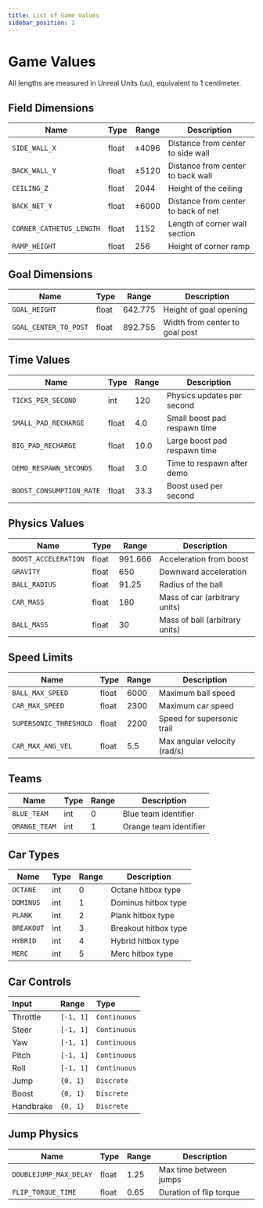 ```yaml
---
title: List of Game Values
sidebar_position: 2
---
```


# Game Values

All lengths are measured in Unreal Units (uu), equivalent to 1 centimeter.

## Field Dimensions
| Name | Type | Range | Description |
|------|------|-------|-------------|
| `SIDE_WALL_X` | float | ±4096 | Distance from center to side wall |
| `BACK_WALL_Y` | float | ±5120 | Distance from center to back wall |
| `CEILING_Z` | float | 2044 | Height of the ceiling |
| `BACK_NET_Y` | float | ±6000 | Distance from center to back of net |
| `CORNER_CATHETUS_LENGTH` | float | 1152 | Length of corner wall section |
| `RAMP_HEIGHT` | float | 256 | Height of corner ramp |

## Goal Dimensions
| Name | Type | Range | Description |
|------|------|-------|-------------|
| `GOAL_HEIGHT` | float | 642.775 | Height of goal opening |
| `GOAL_CENTER_TO_POST` | float | 892.755 | Width from center to goal post |

## Time Values
| Name | Type | Range | Description |
|------|------|-------|-------------|
| `TICKS_PER_SECOND` | int | 120 | Physics updates per second |
| `SMALL_PAD_RECHARGE` | float | 4.0 | Small boost pad respawn time |
| `BIG_PAD_RECHARGE` | float | 10.0 | Large boost pad respawn time |
| `DEMO_RESPAWN_SECONDS` | float | 3.0 | Time to respawn after demo |
| `BOOST_CONSUMPTION_RATE` | float | 33.3 | Boost used per second |

## Physics Values
| Name | Type | Range | Description |
|------|------|-------|-------------|
| `BOOST_ACCELERATION` | float | 991.666 | Acceleration from boost |
| `GRAVITY` | float | 650 | Downward acceleration |
| `BALL_RADIUS` | float | 91.25 | Radius of the ball |
| `CAR_MASS` | float | 180 | Mass of car (arbitrary units) |
| `BALL_MASS` | float | 30 | Mass of ball (arbitrary units) |

## Speed Limits
| Name | Type | Range | Description |
|------|------|-------|-------------|
| `BALL_MAX_SPEED` | float | 6000 | Maximum ball speed |
| `CAR_MAX_SPEED` | float | 2300 | Maximum car speed |
| `SUPERSONIC_THRESHOLD` | float | 2200 | Speed for supersonic trail |
| `CAR_MAX_ANG_VEL` | float | 5.5 | Max angular velocity (rad/s) |

## Teams
| Name | Type | Range | Description |
|------|------|-------|-------------|
| `BLUE_TEAM` | int | 0 | Blue team identifier |
| `ORANGE_TEAM` | int | 1 | Orange team identifier |

## Car Types
| Name | Type | Range | Description |
|------|------|-------|-------------|
| `OCTANE` | int | 0 | Octane hitbox type |
| `DOMINUS` | int | 1 | Dominus hitbox type |
| `PLANK` | int | 2 | Plank hitbox type |
| `BREAKOUT` | int | 3 | Breakout hitbox type |
| `HYBRID` | int | 4 | Hybrid hitbox type |
| `MERC` | int | 5 | Merc hitbox type |

## Car Controls
| Input      | Range      | Type          |
|:-----------|:-----------|:--------------|
| Throttle   | `[-1, 1]`  | `Continuous`  |
| Steer      | `[-1, 1]`  | `Continuous`  |
| Yaw        | `[-1, 1]`  | `Continuous`  |
| Pitch      | `[-1, 1]`  | `Continuous`  |
| Roll       | `[-1, 1]`  | `Continuous`  |
| Jump       | `{0, 1}`   | `Discrete`    |
| Boost      | `{0, 1}`   | `Discrete`    |
| Handbrake  | `{0, 1}`   | `Discrete`    |

## Jump Physics
| Name | Type | Range | Description |
|------|------|-------|-------------|
| `DOUBLEJUMP_MAX_DELAY` | float | 1.25 | Max time between jumps |
| `FLIP_TORQUE_TIME` | float | 0.65 | Duration of flip torque |

